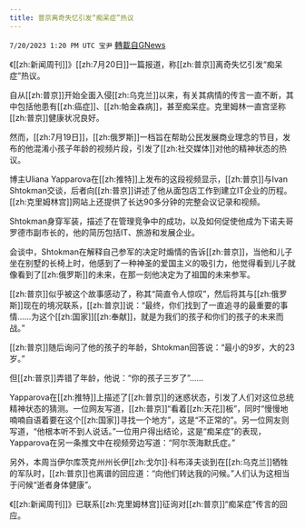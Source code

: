 ```yaml
---
title: 普京离奇失忆引发“痴呆症”热议
---
```

`7/20/2023 1:20 PM UTC 宝尹` [轉載自GNews](https://gnews.org/articles/1474854)

  
《[[zh:新闻周刊]]》[[zh:7月20日]]一篇报道，称[[zh:普京]]离奇失忆引发“痴呆症”热议。

自从[[zh:普京]]开始全面入侵[[zh:乌克兰]]以来，有关其病情的传言一直不断，其中包括他患有[[zh:癌症]]、[[zh:帕金森病]]，甚至痴呆症。克里姆林一直宫坚称[[zh:普京]]健康状况良好。

然而，[[zh:7月19日]]，[[zh:俄罗斯]]一档旨在帮助公民发展商业理念的节目，发布的他混淆小孩子年龄的视频片段，引发了[[zh:社交媒体]]对他的精神状态的热议。

博主Uliana Yapparova在[[zh:推特]]上发布的这段视频显示，[[zh:普京]]与Ivan Shtokman交谈，后者向[[zh:普京]]讲述了他从面包店工作到建立IT企业的历程。[[zh:克里姆林宫]]网站上还提供了长达90多分钟的完整会议记录和视频。

Shtokman身穿军装，描述了在管理竞争中的成功，以及如何促使他成为下诺夫哥罗德市副市长的，他的简历包括IT、旅游和发展企业。

会谈中，Shtokman在解释自己参军的决定时煽情的告诉[[zh:普京]]，当他和儿子坐在别墅的长椅上时，他感到了一种神圣的爱国主义的吸引力，他觉得看到儿子就像看到了[[zh:俄罗斯]]的未来，在那一刻他决定为了祖国的未来参军。

[[zh:普京]]似乎被这个故事感动了，称其“简直令人惊叹”，然后将其与[[zh:俄罗斯]]现在的境况联系，[[zh:普京]]说：“最终，你们找到了一直追寻的最重要的事情……为这个[[zh:国家]][[zh:奉献]]，就是为我们的孩子和你们的孩子的未来而战。”

[[zh:普京]]随后询问了他的孩子的年龄，Shtokman回答说：“最小的9岁，大的23岁。”

但[[zh:普京]]弄错了年龄，他说：“你的孩子三岁了”……

Yapparova在[[zh:推特]]上描述了[[zh:普京]]的迷惑状态，引发了人们对这位总统精神状态的猜测。一位网友写道，[[zh:普京]]“看着[[zh:天花]]板”，同时“慢慢地喃喃自语着要在这个[[zh:国家]]寻找一个地方”，这是“不正常的”。另一位网友则写道，“他根本听不到人说话。”一位用户得出结论，这是“痴呆症”的表现，Yapparova在另一条推文中在视频旁边写道：“阿尔茨海默氏症。”

另外，本周当伊尔库茨克州州长伊[[zh:戈尔]]·科布泽夫谈到在[[zh:乌克兰]]牺牲的军队时，[[zh:普京]]也离谱的回应道：“向他们转达我的问候。”人们认为这相当于问候“逝者身体健康”。

《[[zh:新闻周刊]]》已联系[[zh:克里姆林宫]]征询对[[zh:普京]]“痴呆症”传言的回应。
